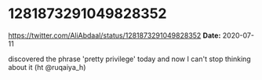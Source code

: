 # 1281873291049828352
https://twitter.com/AliAbdaal/status/1281873291049828352
**Date:** 2020-07-11

discovered the phrase 'pretty privilege' today and now I can't stop thinking about it (ht @ruqaiya_h)

